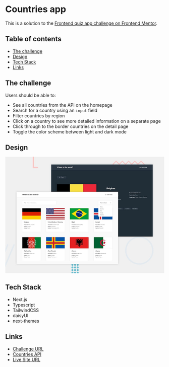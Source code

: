 # Countries app

This is a solution to the [Frontend quiz app challenge on Frontend Mentor](https://www.frontendmentor.io/challenges/rest-countries-api-with-color-theme-switcher-5cacc469fec04111f7b848ca).

## Table of contents

- [The challenge](#the-challenge)
- [Design](#design)
- [Tech Stack](#tech-stack)
- [Links](#links)

## The challenge

Users should be able to:

- See all countries from the API on the homepage
- Search for a country using an `input` field
- Filter countries by region
- Click on a country to see more detailed information on a separate page
- Click through to the border countries on the detail page
- Toggle the color scheme between light and dark mode

## Design

![](./readme_assets/desktop-preview.jpg)

## Tech Stack

- Next.js
- Typescript
- TailwindCSS
- daisyUI
- next-themes

## Links

- [Challenge URL](https://www.frontendmentor.io/challenges/rest-countries-api-with-color-theme-switcher-5cacc469fec04111f7b848ca)
- [Countries API](https://restcountries.com/)
- [Live Site URL](https://12-countries-app.vercel.app/)
